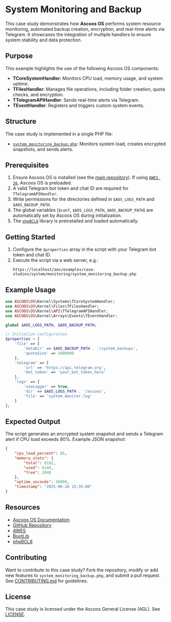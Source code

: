 # System Monitoring and Backup

This case study demonstrates how **Ascoos OS** performs system resource monitoring, automated backup creation, encryption, and real-time alerts via Telegram. It showcases the integration of multiple handlers to ensure system stability and data protection.

## Purpose
This example highlights the use of the following Ascoos OS components:
- **TCoreSystemHandler**: Monitors CPU load, memory usage, and system uptime.
- **TFilesHandler**: Manages file operations, including folder creation, quota checks, and encryption.
- **TTelegramAPIHandler**: Sends real-time alerts via Telegram.
- **TEventHandler**: Registers and triggers custom system events.

## Structure
The case study is implemented in a single PHP file:
- [`system_monitoring_backup.php`](./system_monitoring_backup.php): Monitors system load, creates encrypted snapshots, and sends alerts.

## Prerequisites
1. Ensure Ascoos OS is installed (see the [main repository](https://github.com/ascoos/os)). If using [`AWES 26`](https://awes.ascoos.com), Ascoos OS is preloaded.
2. A valid Telegram bot token and chat ID are required for `TTelegramAPIHandler`.
3. Write permissions for the directories defined in `$AOS_LOGS_PATH` and `$AOS_BACKUP_PATH`.
4. The global variables (`$conf`, `$AOS_LOGS_PATH`, `$AOS_BACKUP_PATH`) are automatically set by Ascoos OS during initialization.
5. The [`phpBCL8`](https://github.com/ascoos/phpbcl8) library is preinstalled and loaded automatically.

## Getting Started
1. Configure the `$properties` array in the script with your Telegram bot token and chat ID.
2. Execute the script via a web server, e.g.:
   ```
   https://localhost/aos/examples/case-studies/system/monitoring/system_monitoring_backup.php
   ```

## Example Usage
```php
use ASCOOS\OS\Kernel\Systems\TCoreSystemHandler;
use ASCOOS\OS\Kernel\Files\TFilesHandler;
use ASCOOS\OS\Kernel\API\TTelegramAPIHandler;
use ASCOOS\OS\Kernel\Arrays\Events\TEventHandler;

global $AOS_LOGS_PATH, $AOS_BACKUP_PATH;

// Initialize configuration
$properties = [
    'file' => [
        'dataDir' => $AOS_BACKUP_PATH . '/system_backups',
        'quotaSize' => 1000000
    ],
    'telegram' => [
        'url' => 'https://api.telegram.org',
        'bot_token' => 'your_bot_token_here'
    ],
    'logs' => [
        'useLogger' => true,
        'dir' => $AOS_LOGS_PATH . '/ascoos',
        'file' => 'system_monitor.log'
    ]
];
```

## Expected Output
The script generates an encrypted system snapshot and sends a Telegram alert if CPU load exceeds 80%. Example JSON snapshot:
```json
{
    "cpu_load_percent": 85,
    "memory_stats": {
        "total": 8192,
        "used": 6144,
        "free": 2048
    },
    "uptime_seconds": 36000,
    "timestamp": "2025-08-28 15:35:00"
}
```

## Resources
- [Ascoos OS Documentation](/docs/)
- [GitHub Repository](https://github.com/ascoos/os)
- [AWES](https://awes.ascoos.com)
- [BootLib](https://github.com/ascoos/bootlib)
- [phpBCL8](https://github.com/ascoos/phpbcl8)

## Contributing
Want to contribute to this case study? Fork the repository, modify or add new features to `system_monitoring_backup.php`, and submit a pull request. See [CONTRIBUTING.md](/CONTRIBUTING.md) for guidelines.

## License
This case study is licensed under the Ascoos General License (AGL). See [LICENSE](/LICENSE.md).
